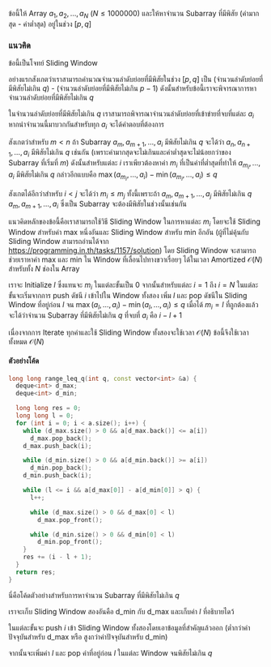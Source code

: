 ข้อนี้ให้ Array $a_1, a_2, \dots, a_N$ $(N \leq 1000000)$ และให้หาจำนวน Subarray ที่มีพิสัย (ค่ามากสุด - ค่าต่ำสุด) อยู่ในช่วง $[p,q]$ 

### แนวคิด

ข้อนี้เป็นโจทย์ Sliding Window 

อย่างแรกสังเกตว่าเราสามารถคำนวณจำนวนลำดับย่อยที่มีพิสัยในช่วง $[p,q]$ เป็น (จำนวนลำดับย่อยที่มีพิสัยไม่เกิน $q$) - (จำนวนลำดับย่อยที่มีพิสัยไม่เกิน $p-1$) ดังนั้นสำหรับข้อนี้เราจะพิจารณาการหาจำนวนลำดับย่อยที่มีพิสัยไม่เกิน $q$

ในจำนวนลำดับย่อยที่มีพิสัยไม่เกิน $q$ เราสามารถพิจารณาจำนวนลำดับย่อยที่เข้าข่ายที่จบที่แต่ละ $a_i$ หากนำจำนวนนี้มาบวกกันสำหรับทุก $a_i$ จะได้คำตอบที่ต้องการ 

สังเกตว่าสำหรับ $m <n$ ถ้า Subarray $a_m, a_{m+1}, \dots, a_i$ มีพิสัยไม่เกิน $q$ จะได้ว่า $a_n, a_{n+1}, \dots, a_i$ มีพิสัยไม่เกิน $q$ เช่นกัน (เพราะค่ามากสุดจะไม่เกินและค่าต่ำสุดจะไม่น้อยกว่าของ Subarray ที่เริ่มที่ $m$) ดังนั้นสำหรับแต่ละ $i$ เราเพียวต้องหาค่า $m_i$ ที่เป็นค่าที่ต่ำสุดที่ทำให้ $a_{m_i}, \dots, a_i$ มีพิสัยไม่เกิน $q$ กล่าวอีกแบบคือ $\max(a_{m_i}, \dots, a_i) - \min(a_{m_i}, \dots, a_i) \leq q$

สังเกตได้อีกว่าสำหรับ $i<j$ จะได้ว่า $m_i \leq m_j$ ทั้งนี้เพราะถ้า $a_m, a_{m+1}, \dots, a_j$ มีพิสัยไม่เกิน $q$ $a_m, a_{m+1}, \dots, a_i$ ซึ่งเป็น Subarray จะต้องมีพิสัยในช่วงนั้นเช่นกัน

แนวคิดหลักของข้อนี้คือเราสามารถใช้วิธี Sliding Window ในการหาแต่ละ $m_i$ โดยจะใช้ Sliding Window สำหรับค่า max หนึ่งอันและ Sliding Window สำหรับ min อีกอัน (ผู้ที่ไม่คุ้นกับ Sliding Window สามารถอ่านได้จาก https://programming.in.th/tasks/1157/solution) โดย Sliding Window จะสามารถช่วยเราหาค่า max และ min ใน Window ที่เลื่อนไปทางขวาเรื่อยๆ ได้ในเวลา Amortized $\mathcal{O}(N)$ สำหรับทั้ง $N$ ช่องใน Array

เราจะ Initialize $l$ ซึ่งแทนจะ $m_i$ ในแต่ละขั้นเป็น 0 จากนั้นสำหรับแต่ละ $i=1$ ถึง $i=N$ ในแต่ละขั้นจะเริ่มจากการ push ดัชนี $i$ เข้าไปใน Window ทั้งสอง เพิ่ม $l$ และ pop ดัชนีใน Sliding Window ที่อยู่ก่อน $l$ จน $\max(a_{l}, \dots, a_i) - \min(a_{l}, \dots, a_i) \leq q$ เมื่อได้ $m_i=l$ ที่ถูกต้องแล้วจะได้ว่าจำนวน Subarray ที่มีพิสัยไม่เกิน $q$ ที่จบที่ $a_i$ คือ $i-l+1$

เนื่องจากการ Iterate ทุกค่าและใช้ Sliding Window ทั้งสองจะใช้เวลา $\mathcal{O}(N)$ ข้อนี้จึงใช้เวลาทั้งหมด $\mathcal{O}(N)$

#### ตัวอย่างโค้ด

```cpp
long long range_leq_q(int q, const vector<int> &a) {
  deque<int> d_max;
  deque<int> d_min;

  long long res = 0;
  long long l = 0;
  for (int i = 0; i < a.size(); i++) {
    while (d_max.size() > 0 && a[d_max.back()] <= a[i])
      d_max.pop_back();
    d_max.push_back(i);

    while (d_min.size() > 0 && a[d_min.back()] >= a[i])
      d_min.pop_back();
    d_min.push_back(i);

    while (l <= i && a[d_max[0]] - a[d_min[0]] > q) {
      l++;

      while (d_max.size() > 0 && d_max[0] < l)
        d_max.pop_front();

      while (d_min.size() > 0 && d_min[0] < l)
        d_min.pop_front();
    }
    res += (i - l + 1);
  }
  return res;
}
```

นี่คือโค้ดตัวอย่างสำหรับการหาจำนวน Subarray ที่มีพิสัยไม่เกิน $q$ 

เราจะเก็บ Sliding Window สองอันคือ d_min กับ d_max และเก็บค่า $l$ ที่อธิบายไดว้

ในแต่ละขั้นจะ push $i$ เข้า Sliding Window ทั้งสองโดยเอาข้อมูลที่สำคัญแล้วออก (ต่ำกว่าค่าปัจจุบันสำหรับ d_max หรือ สูงกว่าค่าปัจจุบันสำหรับ d_min)

จากนั้นจะเพิ่มค่า $l$ และ pop ค่าที่อยู่ก่อน $l$ ในแต่ละ Window จนพิสัยไม่เกิน $q$